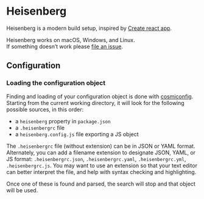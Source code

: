 # Heisenberg
Heisenberg is a modern build setup, inspired by [Create react app](https://github.com/facebookincubator/create-react-app/).

Heisenberg works on macOS, Windows, and Linux.<br />
If something doesn’t work please [file an issue](https://github.com/DekodeInteraktiv/heisenberg/issues/new).

## Configuration
### Loading the configuration object
Finding and loading of your configuration object is done with [cosmiconfig](https://github.com/davidtheclark/cosmiconfig).
Starting from the current working directory, it will look for the following
possible sources, in this order:

-   a `heisenberg` property in `package.json`
-   a `.heisenbergrc` file
-   a `heisenberg.config.js` file exporting a JS object

The `.heisenbergrc` file (without extension) can be in JSON or YAML format.
Alternately, you can add a filename extension to designate JSON, YAML, or JS
format: `.heisenbergrc.json`, `.heisenbergrc.yaml`, `.heisenbergrc.yml`,
`.heisenbergrc.js`. You may want to use an extension so that your text editor
can better interpret the file, and help with syntax checking and highlighting.

Once one of these is found and parsed, the search will stop and that object will
be used.
